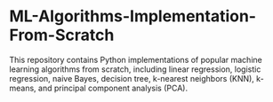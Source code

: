 # ML-Algorithms-Implementation-From-Scratch
This repository contains Python implementations of popular machine learning algorithms from scratch, including linear regression, logistic regression, naive Bayes, decision tree, k-nearest neighbors (KNN), k-means, and principal component analysis (PCA).
